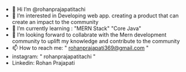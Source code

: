 - 👋 Hi I’m @rohanprajapatitachi
- 👀 I’m interested in Developing web app. creating a product that can  create an impact to the community
- 🌱 I’m currently learning : "MERN Stack"  "Core Java"
- 💞️ I’m looking forward to collabrate with the Mern development community to uplift my knowledge and contribute to the community
- 📫 How to reach me:  " rohanprajapati369@gmail.com "
- instagram: " rohanprajapatitachi "
- Linkedin: Rohan Prajapati

<!---
rohanprajapatitachi/rohanprajapatitachi is a ✨ special ✨ repository because its `README.md` (this file) appears on your GitHub profile.
You can click the Preview link to take a look at your changes.
--->
